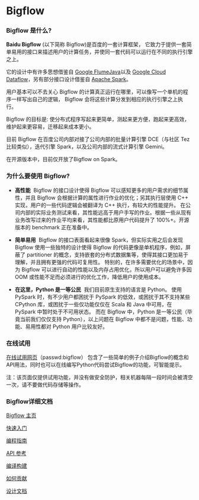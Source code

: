 # Bigflow

### Bigflow 是什么?

**Baidu Bigflow** (以下简称 Bigflow)是百度的一套计算框架， 它致力于提供一套简单易用的接口来描述用户的计算任务，并使同一套代码可以运行在不同的执行引擎之上。

它的设计中有许多思想借鉴自 [Google FlumeJava](http://pages.cs.wisc.edu/~akella/CS838/F12/838-CloudPapers/FlumeJava.pdf)以及 [Google Cloud Dataflow](https://github.com/GoogleCloudPlatform/DataflowJavaSDK/)，另有部分接口设计借鉴自 [Apache Spark](http://spark.apache.org/)。

用户基本可以不去关心 Bigflow 的计算真正运行在哪里，可以像写一个单机的程序一样写出自己的逻辑， Bigflow 会将这些计算分发到相应的执行引擎之上执行。

Bigflow 的目标是: 使分布式程序写起来更简单，测起来更方便，跑起来更高效，维护起来更容易，迁移起来成本更小。

目前 Bigflow 在百度公司内部对接了公司内部的批量计算引擎 DCE（与社区 Tez 比较类似），迭代引擎 Spark，以及公司内部的流式计算引擎 Gemini。

在开源版本中，目前仅开放了Bigflow on Spark。

### 为什么要使用 Bigflow?

* **高性能**
  Bigflow 的接口设计使得 Bigflow 可以感知更多的用户需求的细节属性，并且 Bigflow 会根据计算的属性进行作业的优化；另其执行层使用 C++ 实现，用户的一些代码逻辑会被翻译为 C++ 执行，有较大的性能提升。
 在公司内部的实际业务测试来看，其性能远高于用户手写的作业。根据一些从现有业务改写过来的作业平均来看，其性能都比原用户代码提升了 100%+。开源版本的 benchmark 正在准备中。

* **简单易用**
  Bigflow 的接口表面看起来很像 Spark，但实际实用之后会发现 Bigflow 使用一些独特的设计使得 Bigflow 的代码更像是单机程序，例如，屏蔽了 partitioner 的概念，支持嵌套的分布式数据集等，使得其接口更加易于理解，并且拥有更强的代码可复用性。
 特别的，在许多需要优化的场景中，因为 Bigflow 可以进行自动的性能以及内存占用优化，所以用户可以避免许多因 OOM 或性能不足而必须进行的优化工作，降低用户的使用成本。

* **在这里，Python 是一等公民**
  我们目前原生支持的语言是 Python。
 使用 PySpark 时，有不少用户都困扰于 PySpark 的低效，或困扰于其不支持某些 CPython 库，或困扰于一些仅功能仅仅在 Scala 和 Java 中可用，在 PySpark 中暂时处于不可用状态。
 而在 Bigflow 中，Python 是一等公民（毕竟当前我们仅仅支持 Python），以上问题在 Bigflow 中都不是问题，性能、功能、易用性都对 Python 用户比较友好。

### 在线试用

[在线试用网页](http://180.76.236.159:8732/?token=9a1bd5c7aeb2b217bef4e85c007f275e82744ba33f42eaf9)（passwd:bigflow） 包含了一些简单的例子介绍Bigflow的概念和API用法，同时也可以在线编写Python代码尝试Bigflow的功能，可智能提示。

注：该页面仅提供试用功能，并没有做安全防护，相关机器每隔一段时间会被清空一次，请不要做代码存储等操作。

### Bigflow详细文档

[Bigflow 主页](http://bigflow.cloud)

[快速入门](http://bigflow.cloud/zh/quickstart.html)

[编程指南](http://bigflow.cloud/zh/guide.html)

[API 参考](http://bigflow.cloud/zh/rst/modules.html)

[编译构建](http://bigflow.cloud/zh/build.html)

[如何贡献](http://bigflow.cloud/zh/contributing.html)

[设计文档](http://bigflow.cloud/zh/bigflow_design.html)
